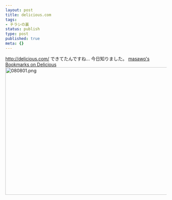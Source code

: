 ```yaml
---
layout: post
title: delicious.com
tags:
- チラシの裏
status: publish
type: post
published: true
meta: {}
---
```

<a href="http://delicious.com/">http://delicious.com/</a>
できてたんですね... 今日知りました。
<a href="http://delicious.com/masawo">masawo's Bookmarks on Delicious</a>
<span class="mt-enclosure mt-enclosure-image" style="display: inline;"><a href="http://wo.skr.jp/images/uploads/080801.png"><img alt="080801.png" src="http://wo.skr.jp/images/uploads/080801-thumb-600x398.png" width="600" height="398" class="mt-image-none" style="" /></a></span>
